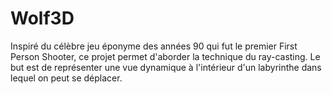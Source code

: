 # Wolf3D

Inspiré du célèbre jeu éponyme des années 90 qui fut le premier First Person Shooter, ce projet permet d'aborder la technique du ray-casting. Le but est de représenter une vue dynamique à l'intérieur d'un labyrinthe dans lequel on peut se déplacer.
